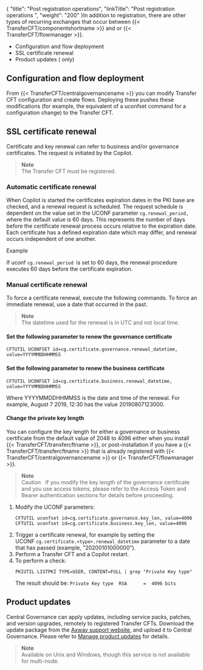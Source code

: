 {
    "title": "Post registration operations",
    "linkTitle": "Post registration operations ",
    "weight": "200"
}In addition to registration, there are other types of recurring exchanges that occur between {{< TransferCFT/componentshortname  >}} and or {{< TransferCFT/flowmanager  >}}.

-   Configuration and flow deployment
-   SSL certificate renewal
-   Product updates ( only)

## Configuration and flow deployment

From {{< TransferCFT/centralgovernancename  >}} you can modify Transfer CFT configuration and create flows. Deploying these pushes these modifications (for example, the equivalent of a uconfset command for a configuration change) to the Transfer CFT.

<span id="SSL"></span>

## SSL certificate renewal

Certificate and key renewal can refer to business and/or governance certificates. The request is initiated by the  Copilot.

> **Note**  
> The Transfer CFT must be registered.

### Automatic certificate renewal

When Copilot is started the certificates expiration dates in the PKI base are checked, and a renewal request is scheduled. The request schedule is dependent on the value set in the UCONF parameter `cg.renewal_period, `where the default value is 60 days. This represents the number of days before the certificate renewal process occurs relative to the expiration date. Each certificate has a defined expiration date which may differ, and renewal occurs independent of one another.

Example

If uconf `cg.renewal_period `is set to 60 days, the renewal procedure executes 60 days before the certificate expiration.

### Manual certificate renewal

To force a certificate renewal, execute the following commands. To force an immediate renewal, use a date that occurred in the past.

> **Note**  
> The datetime used for the renewal is in UTC and not local time.

#### Set the following parameter to renew the governance certificate

```
CFTUTIL UCONFSET id=cg.certificate.governance.renewal_datetime, value=YYYYMMDDHHMMSS
```

#### Set the following parameter to renew the business certificate

```
CFTUTIL UCONFSET id=cg.certificate.business.renewal_datetime, value=YYYYMMDDHHMMSS
```

Where YYYYMMDDHHMMSS is the date and time of the renewal. For example, August 7 2019, 12:30 has the value  20190807123000.

<span id="Change"></span>

#### Change the private key length

You can configure the key length for either a governance or business certificate from the default value of 2048 to 4096 either when you install {{< TransferCFT/transfercftname  >}}, or post-installation if you have a {{< TransferCFT/transfercftname  >}} that is already registered with {{< TransferCFT/centralgovernancename  >}} or {{< TransferCFT/flowmanager  >}}.

> **Note**  
> Caution  
> If you modify the key length  of the governance certificate and you use access tokens,  please refer to the Access Token and Bearer authentication sections for details before proceeding.

1.  Modify the UCONF parameters:  
    ```
    CFTUTIL uconfset id=cg.certificate.governance.key_len, value=4096
    CFTUTIL uconfset id=cg.certificate.business.key_len, value=4096
    ```
2.  Trigger a certificate renewal, for example by setting the UCONF `cg.certificate.<type>.renewal_datetime` parameter to a date that has passed (example, "20200101000000").
3.  Perform a Transfer CFT and a Copilot restart.
4.  To perform a check:  
    ```
    PKIUTIL LISTPKI TYPE=USER, CONTENT=FULL | grep "Private Key type"
    ```  
    The result should be: `Private Key type  RSA      =  4096 bits`

## Product updates

Central Governance can apply updates, including service packs, patches, and version upgrades, remotely to registered Transfer CFTs. Download the update package  from the [Axway support website](https://support.axway.com/), and upload it to Central Governance. Please refer to [Manage product updates](https://docs.axway.com/bundle/CentralGovernance_113_UsersGuide_allOS_en_HTML5/page/Content/updates/t_update_crud.htm) for details.

> **Note**  
> Available on Unix and Windows, though this service is not available for multi-node.
